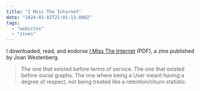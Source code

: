 ```yaml
---
title: "I Miss The Internet"
date: "2024-03-02T22:01:13.000Z"
tags: 
  - "websites"
  - "zines"
---
```


I downloaded, read, and endorse [I Miss The Internet](https://joanwestenberg.com/books/p/c5xh9ob4qg0j8e6k05fjj6ptn7nydu) (PDF), a zine published by Joan Westenberg.

> The one that existed before terms of service. The one that existed before social graphs. The one where being a User meant having a degree of respect, not being treated like a retention/churn statistic.
